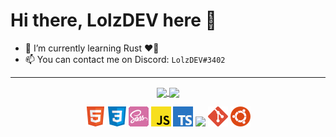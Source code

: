 # Hi there, LolzDEV here 👋

- 🌱 I’m currently learning Rust ❤️🦀
- 📫 You can contact me on Discord: ```LolzDEV#3402```

<hr>

<p align="center">
  <a href="https://github.com/LolzDEV">
    <img align="center" src="https://github-readme-stats.vercel.app/api?username=LolzDEV&theme=gruvbox&show_icons=true&count_private=true" />
    <img align="center" src="https://github-readme-stats.vercel.app/api/top-langs/?username=LolzDEV&hide_border=true&theme=gruvbox&layout=compact" />
  </a>
</p>

<p align="center" margin="30px">
  <span><img src="images/html.png"></span>
  <span><img src="images/css.png"></span>
  <span><img src="images/sass.png"></span>
  <span><img src="images/javascript.png"></span>
  <span><img src="images/typescript.png"></span>
  <span><img src="images/bash.png"></span>
  <span><img src="images/git.png"></span>
  <span><img src="images/ubuntu.png"></span>
</p>
